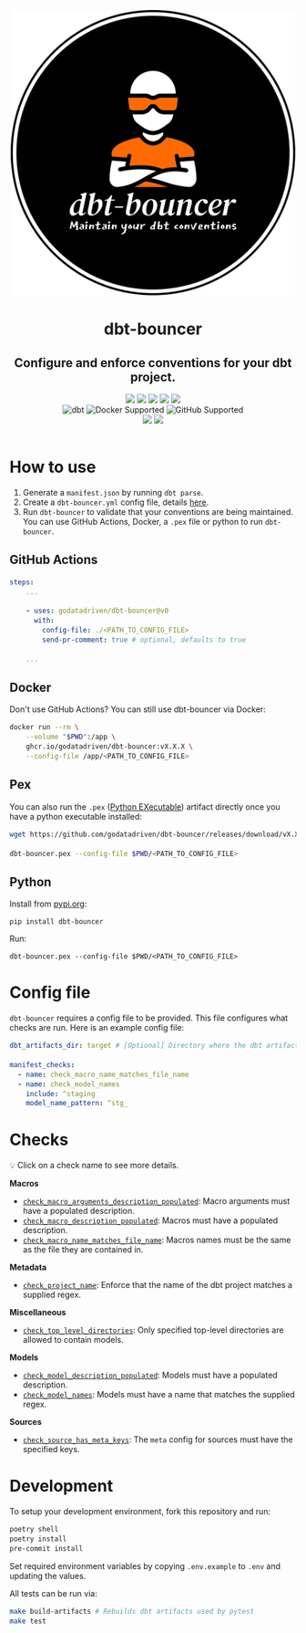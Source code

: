 <p align="center">
  <img src="https://github.com/godatadriven/dbt-bouncer/raw/main/images/logo.webp" alt="dbt-bouncer logo" width="500"/>
</p>


<h1 align="center">
  dbt-bouncer
</h1>
<h2 align="center">
  Configure and enforce conventions for your dbt project.
</h2>

<div align="center">
  <a>
    <img src="https://img.shields.io/github/release/godatadriven/dbt-bouncer.svg?logo=github">
  </a>
  <a>
    <img src="https://github.com/godatadriven/dbt-bouncer/actions/workflows/ci_pipeline.yml/badge.svg">
  </a>
  <a>
    <img src="https://img.shields.io/badge/License-MIT-yellow.svg">
  </a>
  <a>
    <img src="https://img.shields.io/github/last-commit/godatadriven/dbt-bouncer/main">
  </a>
  <a>
    <img src="https://img.shields.io/github/commits-since/godatadriven/dbt-bouncer/latest">
  </a>
</div>

<div align="center">
  <a>
    <img alt="dbt" src="https://img.shields.io/badge/dbt%20-%3E%3D1.6-333?logo=dbt">
  </a>
  <a>
    <img alt="Docker Supported" src="https://img.shields.io/badge/Docker%20-Supported-0db7ed?logo=docker">
  </a>
  <a>
    <img alt="GitHub Supported" src="https://img.shields.io/badge/GitHub%20-Supported-333?logo=github">
  </a>
</div>

<div align="center">
  <a>
    <img src="https://img.shields.io/badge/code%20style-black-000000.svg">
  </a>
  <a>
    <img src="https://www.aschey.tech/tokei/github/godatadriven/dbt-bouncer?category=code">
  </a>
</div>
<br/>

# How to use

1. Generate a `manifest.json` by running `dbt parse`.
1. Create a `dbt-bouncer.yml` config file, details [here](#config-file).
1. Run `dbt-bouncer` to validate that your conventions are being maintained. You can use GitHub Actions, Docker, a `.pex` file or python to run `dbt-bouncer`.

## GitHub Actions

```yaml
steps:
    ...

    - uses: godatadriven/dbt-bouncer@v0
      with:
        config-file: ./<PATH_TO_CONFIG_FILE>
        send-pr-comment: true # optional, defaults to true

    ...
```

## Docker

Don't use GitHub Actions? You can still use dbt-bouncer via Docker:

```bash
docker run --rm \
    --volume "$PWD":/app \
    ghcr.io/godatadriven/dbt-bouncer:vX.X.X \
    --config-file /app/<PATH_TO_CONFIG_FILE>
```

## Pex

You can also run the `.pex` ([Python EXecutable](https://docs.pex-tool.org/whatispex.html#whatispex)) artifact directly once you have a python executable installed:

```bash
wget https://github.com/godatadriven/dbt-bouncer/releases/download/vX.X.X/dbt-bouncer.pex -O dbt-bouncer.pex

dbt-bouncer.pex --config-file $PWD/<PATH_TO_CONFIG_FILE>
```

## Python

Install from [pypi.org](https://pypi.org/p/dbt-bouncer):

```shell
pip install dbt-bouncer
```

Run:

```shell
dbt-bouncer.pex --config-file $PWD/<PATH_TO_CONFIG_FILE>
```

# Config file

`dbt-bouncer` requires a config file to be provided. This file configures what checks are run. Here is an example config file:

```yaml
dbt_artifacts_dir: target # [Optional] Directory where the dbt artifacts exists, generally the `target` directory inside a dbt project. Defaults to `./target`.

manifest_checks:
  - name: check_macro_name_matches_file_name
  - name: check_model_names
    include: ^staging
    model_name_pattern: ^stg_
```

# Checks

:bulb: Click on a check name to see more details.

**Macros**

* [`check_macro_arguments_description_populated`](./dbt_bouncer/checks/checks.md#check_macro_arguments_description_populated): Macro arguments must have a populated description.
* [`check_macro_description_populated`](./dbt_bouncer/checks/checks.md#check_macro_description_populated): Macros must have a populated description.
* [`check_macro_name_matches_file_name`](./dbt_bouncer/checks/checks.md#check_macro_name_matches_file_name): Macros names must be the same as the file they are contained in.

**Metadata**

* [`check_project_name`](./dbt_bouncer/checks/checks.md#check_project_name): Enforce that the name of the dbt project matches a supplied regex.

**Miscellaneous**

* [`check_top_level_directories`](./dbt_bouncer/checks/checks.md#check_top_level_directories): Only specified top-level directories are allowed to contain models.

**Models**

* [`check_model_description_populated`](./dbt_bouncer/checks/checks.md#check_model_description_populated): Models must have a populated description.
* [`check_model_names`](./dbt_bouncer/checks/checks.md#check_model_names): Models must have a name that matches the supplied regex.

**Sources**

* [`check_source_has_meta_keys`](./dbt_bouncer/checks/checks.md#check_source_has_meta_keys): The `meta` config for sources must have the specified keys.

# Development

To setup your development environment, fork this repository and run:

```bash
poetry shell
poetry install
pre-commit install
```

Set required environment variables by copying `.env.example` to `.env` and updating the values.

All tests can be run via:
```bash
make build-artifacts # Rebuilds dbt artifacts used by pytest
make test
```
